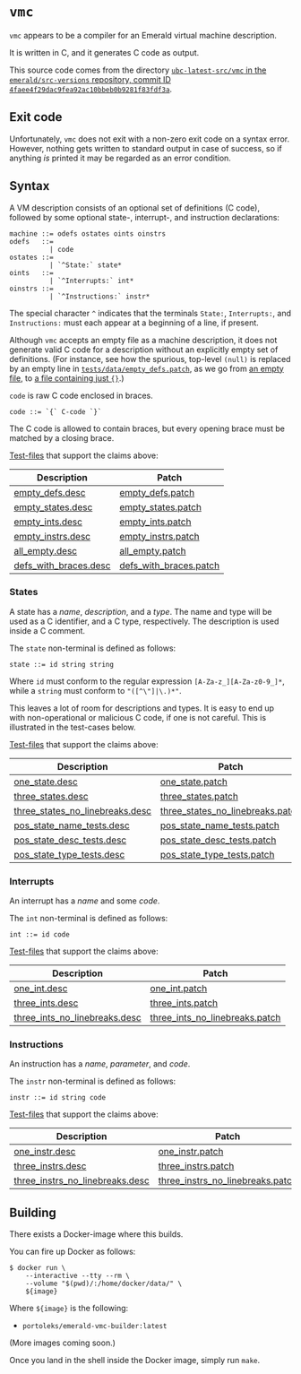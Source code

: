 # `vmc`

`vmc` appears to be a compiler for an Emerald virtual machine
description.

It is written in C, and it generates C code as output.

This source code comes from the directory [`ubc-latest-src/vmc` in the
`emerald/src-versions` repository, commit ID
`4faee4f29dac9fea92ac10bbeb0b9281f83fdf3a`](https://github.com/emerald/src-versions/tree/4faee4f29dac9fea92ac10bbeb0b9281f83fdf3a/ubc-latest-src).

## Exit code

Unfortunately, `vmc` does not exit with a non-zero exit code on a
syntax error. However, nothing gets written to standard output in case
of success, so if anything _is_ printed it may be regarded as an error
condition.

## Syntax

A VM description consists of an optional set of definitions (C code),
followed by some optional state-, interrupt-, and instruction
declarations:

```
machine ::= odefs ostates oints oinstrs
odefs   ::=
          | code
ostates ::=
          | `^State:` state*
oints   ::=
          | `^Interrupts:` int*
oinstrs ::=
          | `^Instructions:` instr*
```

The special character `^` indicates that the terminals `State:`,
`Interrupts:`, and `Instructions:` must each appear at a beginning of
a line, if present.

Although `vmc` accepts an empty file as a machine description, it does
not generate valid C code for a description without an explicitly
empty set of definitions. (For instance, see how the spurious,
top-level `(null)` is replaced by an empty line in
[`tests/data/empty_defs.patch`](tests/data/empty_defs.patch), as we go
from [an empty file](tests/data/empty.desc), to [a file containing
just `{}`](tests/data/empty_defs.desc).)

`code` is raw C code enclosed in braces.

```
code ::= `{` C-code `}`
```

The C code is allowed to contain braces, but every opening brace must
be matched by a closing brace.

[Test-files](tests) that support the claims above:

| Description | Patch |
|-------------|-------|
| [empty_defs.desc](tests/data/empty_defs.desc) | [empty_defs.patch](tests/data/empty_defs.patch) |
| [empty_states.desc](tests/data/empty_states.desc) | [empty_states.patch](tests/data/empty_states.patch) |
| [empty_ints.desc](tests/data/empty_ints.desc) | [empty_ints.patch](tests/data/empty_ints.patch) |
| [empty_instrs.desc](tests/data/empty_instrs.desc) | [empty_instrs.patch](tests/data/empty_instrs.patch) |
| [all_empty.desc](tests/data/all_empty.desc) | [all_empty.patch](tests/data/all_empty.patch) |
| [defs_with_braces.desc](tests/data/defs_with_braces.desc) | [defs_with_braces.patch](tests/data/defs_with_braces.patch) |

### States

A state has a _name_, _description_, and a _type_. The name and type
will be used as a C identifier, and a C type, respectively. The
description is used inside a C comment.

The `state` non-terminal is defined as follows:

```
state ::= id string string
```

Where `id` must conform to the regular expression
`[A-Za-z_][A-Za-z0-9_]*`, while a `string` must conform to
`"([^\"]|\.)*"`.

This leaves a lot of room for descriptions and types. It is easy to
end up with non-operational or malicious C code, if one is not
careful. This is illustrated in the test-cases below.

[Test-files](tests) that support the claims above:

| Description | Patch |
|-------------|-------|
| [one_state.desc](tests/data/one_state.desc) | [one_state.patch](tests/data/one_state.patch) |
| [three_states.desc](tests/data/three_states.desc) | [three_states.patch](tests/data/three_states.patch) |
| [three_states_no_linebreaks.desc](tests/data/three_states_no_linebreaks.desc) | [three_states_no_linebreaks.patch](tests/data/three_states_no_linebreaks.patch) |
| [pos_state_name_tests.desc](tests/data/pos_state_name_tests.desc) | [pos_state_name_tests.patch](tests/data/pos_state_name_tests.patch) |
| [pos_state_desc_tests.desc](tests/data/pos_state_desc_tests.desc) | [pos_state_desc_tests.patch](tests/data/pos_state_desc_tests.patch) |
| [pos_state_type_tests.desc](tests/data/pos_state_type_tests.desc) | [pos_state_type_tests.patch](tests/data/pos_state_type_tests.patch) |

### Interrupts

An interrupt has a _name_ and some _code_.

The `int` non-terminal is defined as follows:

```
int ::= id code
```

[Test-files](tests) that support the claims above:

| Description | Patch |
|-------------|-------|
| [one_int.desc](tests/data/one_int.desc) | [one_int.patch](tests/data/one_int.patch) |
| [three_ints.desc](tests/data/three_ints.desc) | [three_ints.patch](tests/data/three_ints.patch) |
| [three_ints_no_linebreaks.desc](tests/data/three_ints_no_linebreaks.desc) | [three_ints_no_linebreaks.patch](tests/data/three_ints_no_linebreaks.patch) |

### Instructions

An instruction has a _name_, _parameter_, and _code_.

The `instr` non-terminal is defined as follows:

```
instr ::= id string code
```

[Test-files](tests) that support the claims above:

| Description | Patch |
|-------------|-------|
| [one_instr.desc](tests/data/one_instr.desc) | [one_instr.patch](tests/data/one_instr.patch) |
| [three_instrs.desc](tests/data/three_instrs.desc) | [three_instrs.patch](tests/data/three_instrs.patch) |
| [three_instrs_no_linebreaks.desc](tests/data/three_instrs_no_linebreaks.desc) | [three_instrs_no_linebreaks.patch](tests/data/three_instrs_no_linebreaks.patch) |

## Building

There exists a Docker-image where this builds.

You can fire up Docker as follows:

```
$ docker run \
    --interactive --tty --rm \
    --volume "$(pwd)/:/home/docker/data/" \
    ${image}
```

Where `${image}` is the following:

* `portoleks/emerald-vmc-builder:latest`

(More images coming soon.)

Once you land in the shell inside the Docker image, simply run `make`.
